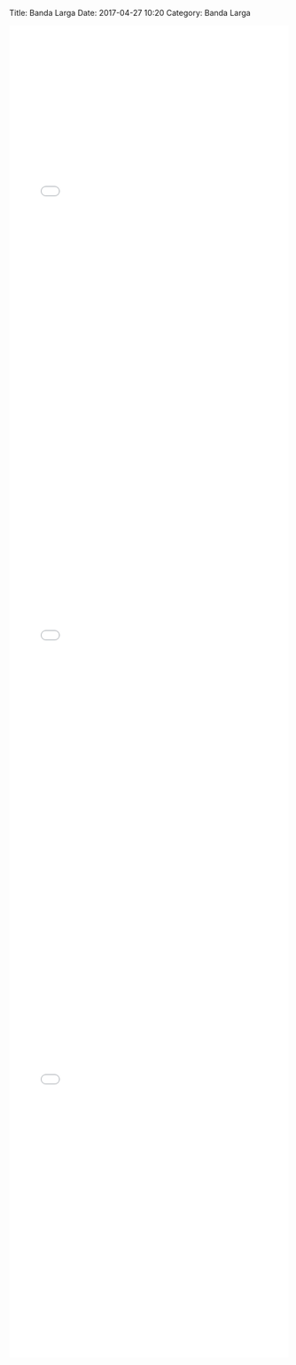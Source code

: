 Title: Banda Larga
Date: 2017-04-27 10:20
Category: Banda Larga

<iframe width="100%" height="800" frameborder="0" scrolling="no" src="//plot.ly/~gfelitti/245.embed"></iframe>

<iframe width="100%" height="800" frameborder="0" scrolling="no" src="//plot.ly/~gfelitti/231.embed"></iframe>

<iframe width="100%" height="800" frameborder="0" scrolling="no" src="//plot.ly/~gfelitti/233.embed"></iframe>

